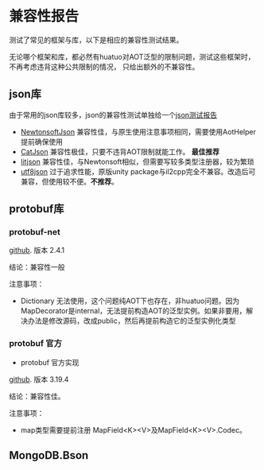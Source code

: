 # 兼容性报告

测试了常见的框架与库，以下是相应的兼容性测试结果。

无论哪个框架和库，都必然有huatuo对AOT泛型的限制问题，测试这些框架时，不再考虑违背这种公共限制的情况，
只给出额外的不兼容性。

## json库

由于常用的json库较多，json的兼容性测试单独给一个[json测试报告](compatible_json)

- [NewtonsoftJson](https://github.com/jilleJr/Newtonsoft.Json-for-Unity) 兼容性佳，与原生使用注意事项相同，需要使用AotHelper提前确保使用
- [CatJson](https://github.com/CatImmortal/CatJson) 兼容性极佳，只要不违背AOT限制就能工作。 **最佳推荐**
- [litjson](https://github.com/LitJSON/litjson) 兼容性佳，与Newtonsoft相似，但需要写较多类型注册器，较为繁琐
- [utf8json](https://github.com/neuecc/Utf8Json) 过于追求性能，原版unity package与il2cpp完全不兼容。改造后可兼容，但使用较不便。**不推荐**。

## protobuf库

### protobuf-net

[github](https://github.com/protobuf-net/protobuf-net). 版本 2.4.1

结论：兼容性一般

注意事项：

- Dictionary 无法使用，这个问题纯AOT下也存在，非huatuo问题。因为MapDecorator是internal，无法提前构造AOT的泛型实例。如果非要用，解决办法是修改源码，改成public，然后再提前构造它的泛型实例化类型

### protobuf 官方

- protobuf 官方实现

[github](https://github.com/protocolbuffers/protobuf).  版本 3.19.4

结论：兼容性佳。

注意事项：

- map类型需要提前注册 MapField&lt;K&gt;&lt;V&gt;及MapField&lt;K&gt;&lt;V&gt;.Codec。

## MongoDB.Bson
